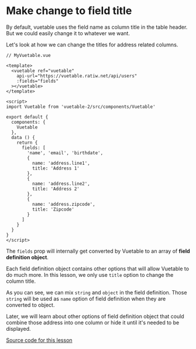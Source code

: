 # Make change to field title

By default, vuetable uses the field name as column title in the table header. But we could easily change it to whatever we want. 

Let's look at how we can change the titles for address related columns.

```vue
// MyVuetable.vue

<template>
  <vuetable ref="vuetable"
    api-url="https://vuetable.ratiw.net/api/users"
    :fields="fields"
  ></vuetable>
</template>

<script>
import Vuetable from 'vuetable-2/src/components/Vuetable'

export default {
  components: {
    Vuetable
  },
  data () {
    return {
      fields: [
        'name', 'email', 'birthdate',
        {
          name: 'address.line1',
          title: 'Address 1'
        },
        {
          name: 'address.line2',
          title: 'Address 2'
        },
        {
          name: 'address.zipcode',
          title: 'Zipcode'
        }
      ]
    }
  }
}
</script>
```

The `fields` prop will internally get converted by Vuetable to an array of **field definition object**.

Each field definition object contains other options that will allow Vuetable to do much more. In this lesson, we only use `title` option to change the column title.

As you can see, we can mix `string` and `object` in the field definition. Those `string` will be used as `name` option of field definition when they are converted to object.

Later, we will learn about other options of field definition object that could combine those address into one column or hide it until it's needed to be displayed.

[Source code for this lesson](https://github.com/ratiw/vuetable-2-tutorial/tree/lesson-4)
